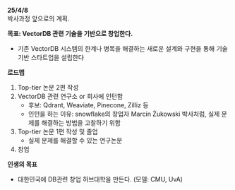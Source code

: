 **25/4/8**  
박사과정 앞으로의 계획.

**목표: VectorDB 관련 기술을 기반으로 창업한다.**
- 기존 VectorDB 시스템의 한계나 병목을 해결하는 새로운 설계와 구현을 통해 기술 기반 스타트업을 설립한다

**로드맵**
1. Top-tier 논문 2편 작성  
2. VectorDB 관련 연구소 or 회사에 인턴함  
   - 후보: Qdrant, Weaviate, Pinecone, Zilliz 등  
   - 인턴을 하는 이유: snowflake의 창업자 Marcin Żukowski 박사처럼, 실제 문제를 해결하는 방법을 고찰하기 위함  
3. Top-tier 논문 1편 작성 및 졸업  
   - 실제 문제를 해결할 수 있는 연구논문  
4. 창업  

**인생의 목표**
- 대한민국에 DB관련 창업 허브대학을 만든다. (모델: CMU, UvA)
